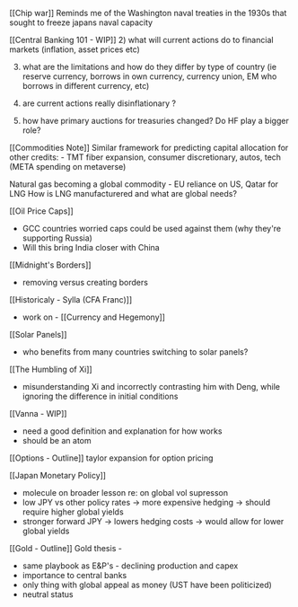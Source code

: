 
[[Chip war]]
Reminds me of the Washington naval treaties in the 1930s that sought to freeze japans naval capacity

[[Central Banking 101 - WIP]]
2) what will current actions do to financial markets (inflation, asset prices etc)

3) what are the limitations and how do they differ by type of country (ie reserve currency, borrows in own currency, currency union, EM who borrows in different currency, etc)

4) are current actions really disinflationary ?
5) how have primary auctions for treasuries changed? Do HF play a bigger role?

[[Commodities Note]]
Similar framework for predicting capital allocation for other credits:
	- TMT fiber expansion, consumer discretionary, autos, tech (META spending on metaverse)

Natural gas becoming a global commodity
	- EU reliance on US, Qatar for LNG
How is LNG manufacturered and what are global needs?


[[Oil Price Caps]]
- GCC countries worried caps could be used against them (why they're supporting Russia)
- Will this bring India closer with China

[[Midnight's Borders]]
- removing versus creating borders

[[Historicaly - Sylla (CFA Franc)]]
- work on - [[Currency and Hegemony]]

[[Solar Panels]]
- who benefits from many countries switching to solar panels?

[[The Humbling of Xi]]
- misunderstanding Xi and incorrectly contrasting him with Deng, while ignoring the difference in initial conditions

[[Vanna - WIP]]
- need a good definition and explanation for how works
- should be an atom

[[Options - Outline]]
taylor expansion for option pricing

[[Japan Monetary Policy]]
- molecule on broader lesson re: on global vol supresson
- low JPY vs other policy rates -> more expensive hedging -> should require higher global yields
- stronger forward JPY -> lowers hedging costs -> would allow for lower global yields 

[[Gold - Outline]]
Gold thesis -
- same playbook as E&P's - declining production and capex
- importance to central banks
- only thing with global appeal as money (UST have been politicized)
- neutral status
